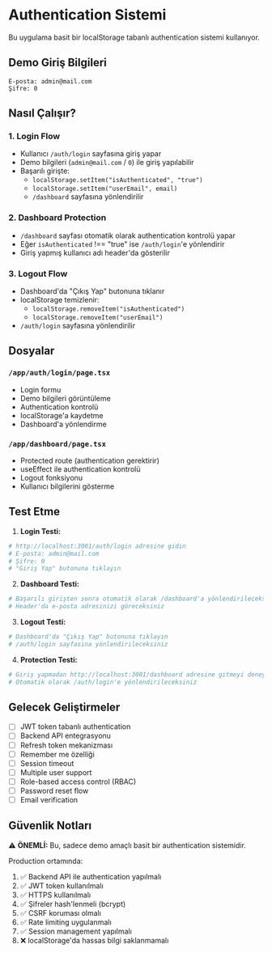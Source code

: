 # Authentication Sistemi

Bu uygulama basit bir localStorage tabanlı authentication sistemi kullanıyor.

## Demo Giriş Bilgileri

```
E-posta: admin@mail.com
Şifre: 0
```

## Nasıl Çalışır?

### 1. Login Flow
- Kullanıcı `/auth/login` sayfasına giriş yapar
- Demo bilgileri (`admin@mail.com` / `0`) ile giriş yapılabilir
- Başarılı girişte:
  - `localStorage.setItem("isAuthenticated", "true")`
  - `localStorage.setItem("userEmail", email)`
  - `/dashboard` sayfasına yönlendirilir

### 2. Dashboard Protection
- `/dashboard` sayfası otomatik olarak authentication kontrolü yapar
- Eğer `isAuthenticated` !== "true" ise `/auth/login`'e yönlendirir
- Giriş yapmış kullanıcı adı header'da gösterilir

### 3. Logout Flow
- Dashboard'da "Çıkış Yap" butonuna tıklanır
- localStorage temizlenir:
  - `localStorage.removeItem("isAuthenticated")`
  - `localStorage.removeItem("userEmail")`
- `/auth/login` sayfasına yönlendirilir

## Dosyalar

### `/app/auth/login/page.tsx`
- Login formu
- Demo bilgileri görüntüleme
- Authentication kontrolü
- localStorage'a kaydetme
- Dashboard'a yönlendirme

### `/app/dashboard/page.tsx`
- Protected route (authentication gerektirir)
- useEffect ile authentication kontrolü
- Logout fonksiyonu
- Kullanıcı bilgilerini gösterme

## Test Etme

1. **Login Testi:**
```bash
# http://localhost:3001/auth/login adresine gidin
# E-posta: admin@mail.com
# Şifre: 0
# "Giriş Yap" butonuna tıklayın
```

2. **Dashboard Testi:**
```bash
# Başarılı girişten sonra otomatik olarak /dashboard'a yönlendirileceksiniz
# Header'da e-posta adresinizi göreceksiniz
```

3. **Logout Testi:**
```bash
# Dashboard'da "Çıkış Yap" butonuna tıklayın
# /auth/login sayfasına yönlendirileceksiniz
```

4. **Protection Testi:**
```bash
# Giriş yapmadan http://localhost:3001/dashboard adresine gitmeyi deneyin
# Otomatik olarak /auth/login'e yönlendirileceksiniz
```

## Gelecek Geliştirmeler

- [ ] JWT token tabanlı authentication
- [ ] Backend API entegrasyonu
- [ ] Refresh token mekanizması
- [ ] Remember me özelliği
- [ ] Session timeout
- [ ] Multiple user support
- [ ] Role-based access control (RBAC)
- [ ] Password reset flow
- [ ] Email verification

## Güvenlik Notları

⚠️ **ÖNEMLİ:** Bu, sadece demo amaçlı basit bir authentication sistemidir.

Production ortamında:
1. ✅ Backend API ile authentication yapılmalı
2. ✅ JWT token kullanılmalı
3. ✅ HTTPS kullanılmalı
4. ✅ Şifreler hash'lenmeli (bcrypt)
5. ✅ CSRF koruması olmalı
6. ✅ Rate limiting uygulanmalı
7. ✅ Session management yapılmalı
8. ❌ localStorage'da hassas bilgi saklanmamalı

